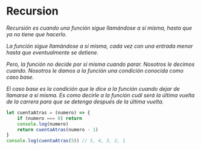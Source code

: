 # Recursion

*Recursión es cuando una función sigue llamándose a sí misma, hasta que ya no tiene que hacerlo.*

*La función sigue llamándose a sí misma, cada vez con una entrada menor hasta que eventualmente se detiene.*

*Pero, la función no decide por sí misma cuando parar. Nosotros le decimos cuando. Nosotros le damos a la función una condición conocida como caso base.*

*El caso base es la condición que le dice a la función cuando dejar de llamarse a sí misma. Es como decirle a la función cuál será la última vuelta de la carrera para que se detenga después de la última vuelta.*

```js
let cuentaAtras = (numero) => {
	if (numero === 0) return
	console.log(numero)
	return cuentaAtras(numero - 1)
}
console.log(cuentaAtras(5)) // 5, 4, 3, 2, 1
```
